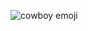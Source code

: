 
![cowboy emoji](https://c8.alamy.com/comp/F6YP40/cartoon-emoji-emoticon-cowboy-smiley-face-character-F6YP40.jpg)

